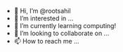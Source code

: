 - 👋 Hi, I’m @rootsahil
- 👀 I’m interested in ...
- 🌱 I’m currently learning computing!
- 💞️ I’m looking to collaborate on ...
- 📫 How to reach me ...

<!---
rootsahil/rootsahil is a ✨ special ✨ repository because its `README.md` (this file) appears on your GitHub profile.
You can click the Preview link to take a look at your changes.
--->
